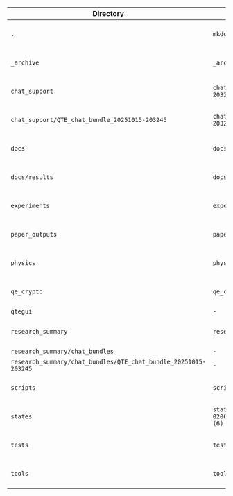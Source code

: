 | Directory | Latest file | Modified |
|---|---|---|
| `.` | `mkdocs.yml` | 2025-10-18 03:32:25 |
| `_archive` | `_archive/QTEGUI2.py` | 2025-10-06 20:37:07 |
| `chat_support` | `chat_support/QTE_chat_bundle_20251015-203245.zip` | 2025-10-15 20:32:45 |
| `chat_support/QTE_chat_bundle_20251015-203245` | `chat_support/QTE_chat_bundle_20251015-203245/README_CHAT_BUNDLE.md` | 2025-10-15 20:32:45 |
| `docs` | `docs/index.md` | 2025-10-18 03:32:25 |
| `docs/results` | `docs/results/claims.md` | 2025-10-18 03:49:43 |
| `experiments` | `experiments/chsh_angles_phi_pi4.json` | 2025-10-15 02:50:33 |
| `paper_outputs` | `paper_outputs/summary.csv` | 2025-10-15 02:42:20 |
| `physics` | `physics/lorentz.py` | 2025-10-16 01:32:26 |
| `qe_crypto` | `qe_crypto/primitives.py` | 2025-10-18 05:12:49 |
| `qtegui` | `-` | - |
| `research_summary` | `research_summary/QTEGUI_CHECKLIST.md` | 2025-10-16 01:36:17 |
| `research_summary/chat_bundles` | `-` | - |
| `research_summary/chat_bundles/QTE_chat_bundle_20251015-203245` | `-` | - |
| `scripts` | `scripts/postlog_qpsk.py` | 2025-10-15 02:50:33 |
| `states` | `states/20250818-020659__π[EGF,sign,Ramanujan](6)__N64__ent[none].qstate.npz` | 2025-10-06 20:37:07 |
| `tests` | `tests/test_crypto_regression.py` | 2025-10-18 04:02:04 |
| `tools` | `tools/most_recent.py` | 2025-10-18 07:01:00 |
